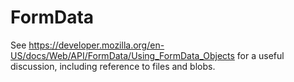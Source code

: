 FormData
========

See <https://developer.mozilla.org/en-US/docs/Web/API/FormData/Using_FormData_Objects> for a useful discussion, including reference to files and blobs.

